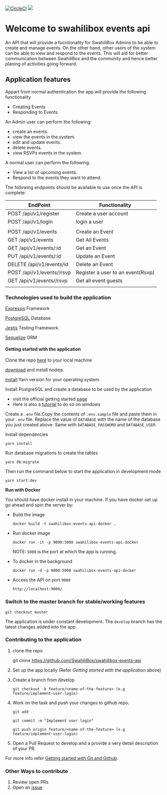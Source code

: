 [![CircleCI](https://circleci.com/gh/SwahiliBox/swahilibox-events-api.svg?style=svg)](https://circleci.com/gh/SwahiliBox/swahilibox-events-api) <a href="https://codeclimate.com/github/SwahiliBox/swahilibox-events-api/maintainability"><img src="https://api.codeclimate.com/v1/badges/02fc20612d73a58fd81c/maintainability" /></a>

# Welcome to swahilibox events api

  An API that will provide a fucntionality for SwahiliBox  Admins to be able to
  create and manage events.
  On the other hand, other users of the system can be able to view and respond to the events. 
  This will aid for better communication between SwahiliBox and the community
  and hence better planing of activities going forward.


## Application features
Appart from normal authentication the app will provide the following
functionality

* Creating Events
* Responding to Events

An Admin user can perform the following: 

* create an events.
* view the events in the system.
* edit and update events. 
* delete events.
* view RSVPs events in the system.

A normal user can perform the following: 

* View a list of upcoming events.
* Respond to the events they want to attend.

The following endpoints should be available to use once the API is complete:

| EndPoint                            | Functionality                         |
| -------------------------           | ------------------------------        |
| POST     /api/v1/register           | Create a user account                 |
| POST     /api/v1/login              | login a user                          |
|                                     |                                       |
| POST     /api/v1/events             | Create an Event                       |
| GET      /api/v1/events             | Get All Events                        |
| GET      /api/v1/events/:id         | Get an Event                          |
| PUT      /api/v1/events/:id         | Update an Event                       |
| DELETE   /api/v1/events/id          | Delete an Event                       |
| POST     /api/v1/events/<id>/rsvp   | Register a user to an event(Rsvp)     |
| GET      /api/v1/events/<id>/rsvp   | Get all event guests                  |
|                                     |                                       |

### Technologies used to build the application

[Expressjs](https://expressjs.com/) Framework

[PostgreSQL](https://www.postgresql.org/) Database

[Jestjs](https://jestjs.io/) Testing Framework

[Sequelize](http://docs.sequelizejs.com/) ORM

#### Getting started with the application

Clone the repo [here](https://github.com/SwahiliBox/swahilibox-events-api) to your local machine

[download](https://nodejs.org/en/download/) and install nodejs.

[install](https://yarnpkg.com/en/docs/install) Yarn version for your operating system.

Install PostgreSQL and create a database to be used by the application
  - visit the official getting started [page](https://www.postgresql.org/docs/10/tutorial-start.html)
  - Here is also a [tutorial](https://www.youtube.com/watch?v=e1MwsT5FJRQ) to do so on windows

Create a `.env` file.Copy the contents of `.env.sample` file and paste them in your `.env` file. Replace the value of `DATABASE` with the name of the database you just created above. Same with `DATABASE_PASSWORD` and `DATABASE_USER`.

Install dependencies

`yarn install`

Run database migrations to create the tables

`yarn db:migrate`

Then run the command below to start the application in development mode

`yarn start:dev`

**Run with Docker**

You should have docker install in your machine. If you have docker set up go
ahead and spin the server by:

* Build the image

    `docker build -t swahilibox-events-api-docker .`

* Run docker image

    `docker run -it -p 9000:5000 swahilibox-events-api-docker `

    NOTE: `5000` is the port at which the app is running.

* To docker in the background

    `docker run -d -p 9000:5000 swahilibox-events-api-docker`

* Access the API on port `9000`

     `http://localhost:9000/`


### Switch to the master branch for stable/working features

`git checkout master`

The application is under constant development. The `develop` branch has the latest changes added into the app

### Contributing to the application
 
 1. clone the repo
 
       git clone https://github.com/SwahiliBox/swahilibox-events-api
       
 2. Set up the app locally (Refer *Getting started with the application* above)
 3. Create a branch from develop
 
        git checkout -b feature/<name-of-the-feature> (e.g feature/implement-user-login)
        
 4. Work on the task and push your changes to github repo.
 
        git add .
        
        git commit -m "Implement user login"
        
        git push origin feature/<name-of-the-feature> (e.g feature/implement-user-login)
        
 5. Open a Pull Request to develop and a provide a very detail description of your PR.
 
 For more info refer [Getting started with Git and Github](https://towardsdatascience.com/getting-started-with-git-and-github-6fcd0f2d4ac6).
 
 ### Other Ways to contribute
  1. Review open PRs
  2. Open an [issue](https://help.github.com/en/articles/about-issues)
  
 
